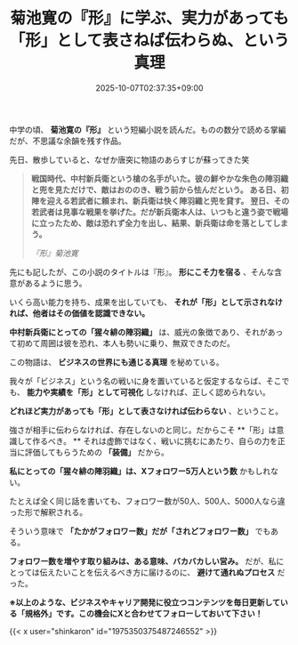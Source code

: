 ﻿---
title: "菊池寛の『形』に学ぶ、実力があっても「形」として表さねば伝わらぬ、という真理"
date: 2025-10-07T02:37:35+09:00
draft: false
---

中学の頃、 **菊池寛の『形』** という短編小説を読んだ。ものの数分で読める掌編だが、不思議な余韻を残す作品。

先日、散歩していると、なぜか唐突に物語のあらすじが蘇ってきた笑

> **戦国時代、中村新兵衛という槍の名手がいた。彼の鮮やかな朱色の陣羽織と兜を見ただけで、敵はおののき、戦う前から怯んだという。
> ある日、初陣を迎える若武者に頼まれ、新兵衛は快く陣羽織と兜を貸す。
> 翌日、その若武者は見事な戦果を挙げた。だが新兵衛本人は、いつもと違う姿で戦場に立ったため、敵は恐れず全力を出し、結果、新兵衛は命を落としてしまう。**
> 
> *『形』菊池寛*

先にも記したが、この小説のタイトルは『形』。 **形にこそ力を宿る** 、そんな含意があるように思う。

いくら高い能力を持ち、成果を出していても、 **それが「形」として示されなければ、他者はその価値を認識できない。** 

 **中村新兵衛にとっての「猩々緋の陣羽織」** は、威光の象徴であり、それがあって初めて周囲は彼を恐れ、本人も勢いに乗り、無双できたのだ。



この物語は、 **ビジネスの世界にも通じる真理** を秘めている。

我々が「ビジネス」という名の戦いに身を置いていると仮定するならば、そこでも、 **能力や実績を「形」として可視化** しなければ、正しく認められない。

 **どれほど実力があっても「形」として表さなければ伝わらない** 、ということ。



強さが相手に伝わらなければ、存在しないのと同じ。だからこそ **「形」は意識して作るべき。
** 
それは虚飾ではなく、戦いに挑むにあたり、自らの力を正当に評価してもらうための **「装備」** だから。

 **私にとっての「猩々緋の陣羽織」は、Xフォロワー5万人という数** かもしれない。



たとえば全く同じ話を書いても、フォロワー数が50人、500人、5000人なら違った形で解釈される。

そういう意味で **「たかがフォロワー数」だが「されどフォロワー数」** でもある。

 **フォロワー数を増やす取り組みは、ある意味、バカバカしい営み。** だが、私にとっては伝えたいことを伝えるべき方に届けるのに、 **避けて通れぬプロセス** だった。



**※以上のような、ビジネスやキャリア開発に役立つコンテンツを毎日更新している「規格外」です。この機会にXと合わせてフォローしておいて下さい！**



{{< x user="shinkaron" id="1975350375487246552" >}}